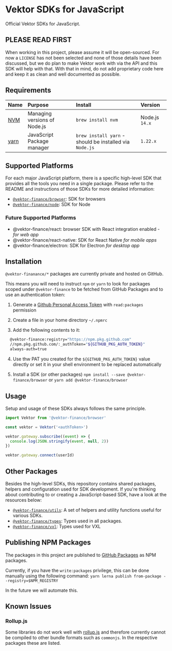 # Vektor SDKs for JavaScript

Official Vektor SDKs for JavaScript.

## PLEASE READ FIRST

When working in this project, please assume it will be open-sourced. For now a `LICENSE` has not been selected and none of those details have been discussed, but we do plan to make Vektor work with via the API and this SDK will help with that. With that in mind, do not add proprietary code here and keep it as clean and well documented as possible.

## Requirements

| Name                                                | Purpose                      | Install                                                           | Version                         |
| :-------------------------------------------------- | :--------------------------- | :---------------------------------------------------------------- | :------------------------------ |
| [NVM](https://github.com/nvm-sh/nvm)                | Managing versions of Node.js | `brew install nvm`                                                | Node.js `14.x`                  |
| [yarn](https://classic.yarnpkg.com/en/docs/install) | JavaScript Package manager   | `brew install yarn` - should be installed via `Node.js`           | `1.22.x`                        |


## Supported Platforms

For each major JavaScript platform, there is a specific high-level SDK that provides all the tools you need in a single package. Please refer to the README and instructions of those SDKs for more detailed information:

- [`@vektor-finance/browser`](packages/browser): SDK for browsers
- [`@vektor-finance/node`](packages/node): SDK for Node

### Future Supported Platforms

- @vektor-finance/react: browser SDK with React integration enabled - _for web app_
- @vektor-finance/react-native: SDK for React Native _for mobile apps_
- @vektor-finance/electron: SDK for Electron _for desktop app_

## Installation

`@vektor-finanance/*` packages are currently private and hosted on GitHub.

This means you will need to instruct `npm` or `yarn` to look for packages scoped under `@vektor-finance` to be fetched from GitHub Packages and to use an authentication token:

1. Generate a [Github Personal Access Token](https://github.com/settings/tokens) with `read:packages` permission

2. Create a file in your home directory `~/.npmrc`

3. Add the following contents to it:

```bash
  @vektor-finance:registry="https://npm.pkg.github.com"
  //npm.pkg.github.com/:_authToken="${GITHUB_PKG_AUTH_TOKEN}"
  always-auth=true
```

4. Use thw PAT you created for the `${GITHUB_PKG_AUTH_TOKEN}` value directly or set it in your shell environment to be replaced automatically

5. Install a SDK (or other packages) `npm install --save @vektor-finance/browser` or `yarn add @vektor-finance/browser`

## Usage

Setup and usage of these SDKs always follows the same principle.

```javascript
import Vektor from '@vektor-finance/browser'

const vektor = Vektor('<authToken>')

vektor.gateway.subscribe((event) => {
  console.log(JSON.stringify(event, null, 2))
})

vektor.gateway.connect(userId)
```

## Other Packages

Besides the high-level SDKs, this repository contains shared packages, helpers and configuration used for SDK
development. If you're thinking about contributing to or creating a JavaScript-based SDK, have a look at the resources
below:

- [`@vektor-finance/utils`](packages/utils): A set of helpers and utility functions useful for various SDKs.
- [`@vektor-finance/types`](packages/types): Types used in all packages.
- [`@vektor-finance/vxl`](packages/vxl): Types used for VXL

## Publishing NPM Packages

The packages in this project are published to [GitHub Packages](https://github.com/features/packages) as NPM packages.

Currently, if you have the `write:packages` privilege, this can be done manually using the following command: `yarn lerna publish from-package --registry=$NPM_REGISTRY`

In the future we will automate this.

## Known Issues

### Rollup.js

Some libraries do not work well with [rollup.js](https://rollupjs.org/) and therefore currently cannot be compiled to other bundle formats such as `commonjs`. In the respective packages these are listed.
